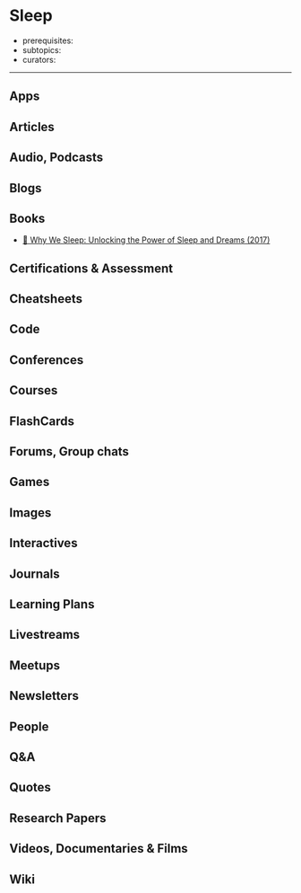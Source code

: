 # Sleep

- prerequisites:
- subtopics:
- curators:

------

## Apps

## Articles

## Audio, Podcasts

## Blogs

## Books

- [📕 Why We Sleep: Unlocking the Power of Sleep and Dreams (2017)](https://www.goodreads.com/book/show/34466963-why-we-sleep)


## Certifications & Assessment

## Cheatsheets

## Code

## Conferences

## Courses

## FlashCards

## Forums, Group chats

## Games

## Images

## Interactives

## Journals

## Learning Plans

## Livestreams

## Meetups

## Newsletters

## People

## Q&A

## Quotes

## Research Papers

## Videos, Documentaries & Films

## Wiki
